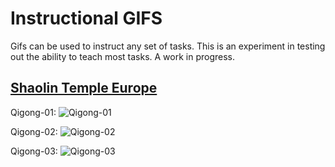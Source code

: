 Instructional GIFS
===================

Gifs can be used to instruct any set of tasks. This is an experiment in testing out the ability to teach most tasks. A work in progress. 

[Shaolin Temple Europe](https://www.youtube.com/@ShaolinTempleEurope 'Shaolin Temple Europe')
-----------------------------------------------------------------------------------------------

Qigong-01:
![Qigong-01](https://github.com/decyphertek-io/instructional_gifs/raw/main/qigong/Shaolin_Qi_Gong_01.gif)

Qigong-02:
![Qigong-02](https://github.com/decyphertek-io/instructional_gifs/raw/main/qigong/Shaolin_Qi_Gong_02.gif)

Qigong-03:
![Qigong-03](https://github.com/decyphertek-io/instructional_gifs/raw/main/qigong/Shaolin_Qi_Gong_03.gif)